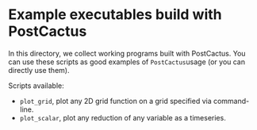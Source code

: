 # Example executables build with PostCactus

In this directory, we collect working programs built with PostCactus. You can
use these scripts as good examples of `PostCactus`usage (or you can directly use
them).

Scripts available:
- `plot_grid`, plot any 2D grid function on a grid specified via command-line.
- `plot_scalar`, plot any reduction of any variable as a timeseries.
